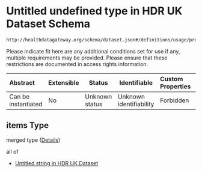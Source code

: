 # Untitled undefined type in HDR UK Dataset Schema

```txt
http://healthdatagateway.org/schema/dataset.json#/definitions/usage/properties/data-use-requirements/items
```

Please indicate fit here are any additional conditions set for use if any, multiple requirements may be provided. Please ensure that these restrictions are documented in access rights information.


| Abstract            | Extensible | Status         | Identifiable            | Custom Properties | Additional Properties | Access Restrictions | Defined In                                                                 |
| :------------------ | ---------- | -------------- | ----------------------- | :---------------- | --------------------- | ------------------- | -------------------------------------------------------------------------- |
| Can be instantiated | No         | Unknown status | Unknown identifiability | Forbidden         | Allowed               | none                | [dataset.schema.json\*](../out/dataset.schema.json "open original schema") |

## items Type

merged type ([Details](dataset-definitions-usage-properties-data-use-requirements-items.md))

all of

-   [Untitled string in HDR UK Dataset](dataset-definitions-datauserequirements.md "check type definition")
